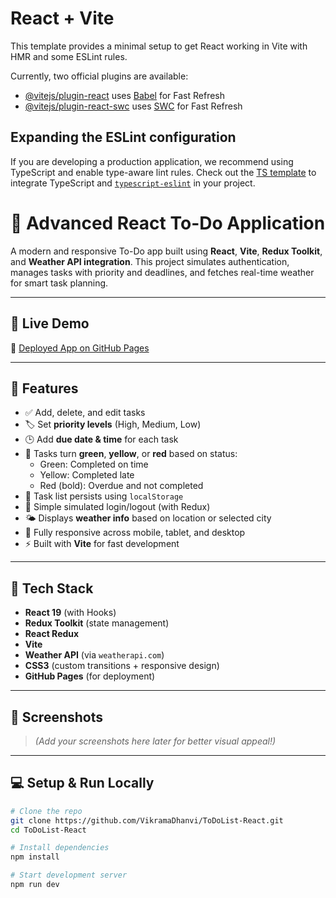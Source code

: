 # React + Vite

This template provides a minimal setup to get React working in Vite with HMR and some ESLint rules.

Currently, two official plugins are available:

- [@vitejs/plugin-react](https://github.com/vitejs/vite-plugin-react/blob/main/packages/plugin-react/README.md) uses [Babel](https://babeljs.io/) for Fast Refresh
- [@vitejs/plugin-react-swc](https://github.com/vitejs/vite-plugin-react-swc) uses [SWC](https://swc.rs/) for Fast Refresh

## Expanding the ESLint configuration

If you are developing a production application, we recommend using TypeScript and enable type-aware lint rules. Check out the [TS template](https://github.com/vitejs/vite/tree/main/packages/create-vite/template-react-ts) to integrate TypeScript and [`typescript-eslint`](https://typescript-eslint.io) in your project.


# 📝 Advanced React To-Do Application

A modern and responsive To-Do app built using **React**, **Vite**, **Redux Toolkit**, and **Weather API integration**. This project simulates authentication, manages tasks with priority and deadlines, and fetches real-time weather for smart task planning.

---

## 🚀 Live Demo

🔗 [Deployed App on GitHub Pages](https://VikramaDhanvi.github.io/ToDoList-React)

---

## 📂 Features

- ✅ Add, delete, and edit tasks
- 🏷 Set **priority levels** (High, Medium, Low)
- 🕒 Add **due date & time** for each task
- 🎨 Tasks turn **green**, **yellow**, or **red** based on status:
  - Green: Completed on time
  - Yellow: Completed late
  - Red (bold): Overdue and not completed
- 🔁 Task list persists using `localStorage`
- 🔐 Simple simulated login/logout (with Redux)
- 🌤 Displays **weather info** based on location or selected city
- 📱 Fully responsive across mobile, tablet, and desktop
- ⚡ Built with **Vite** for fast development

---

## 🧱 Tech Stack

- **React 19** (with Hooks)
- **Redux Toolkit** (state management)
- **React Redux**
- **Vite**
- **Weather API** (via `weatherapi.com`)
- **CSS3** (custom transitions + responsive design)
- **GitHub Pages** (for deployment)

---

## 📸 Screenshots

> _(Add your screenshots here later for better visual appeal!)_

---

## 💻 Setup & Run Locally

```bash
# Clone the repo
git clone https://github.com/VikramaDhanvi/ToDoList-React.git
cd ToDoList-React

# Install dependencies
npm install

# Start development server
npm run dev

